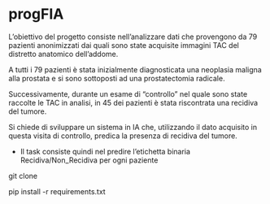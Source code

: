 # progFIA
L’obiettivo del progetto consiste nell’analizzare dati che provengono da 79 pazienti anonimizzati dai quali sono state acquisite immagini TAC del distretto anatomico dell’addome.

A tutti i 79 pazienti è stata inizialmente diagnosticata una neoplasia maligna alla prostata e si sono sottoposti ad una prostatectomia radicale.

Successivamente, durante un esame di “controllo” nel quale sono state raccolte le TAC in analisi, in 45 dei pazienti è stata riscontrata una recidiva del tumore.

Si chiede di sviluppare un sistema in IA che, utilizzando il dato acquisito in questa visita di controllo, predica la presenza di recidiva del tumore.

* Il task consiste quindi nel predire l’etichetta binaria Recidiva/Non_Recidiva per ogni paziente

git clone

pip install -r requirements.txt



